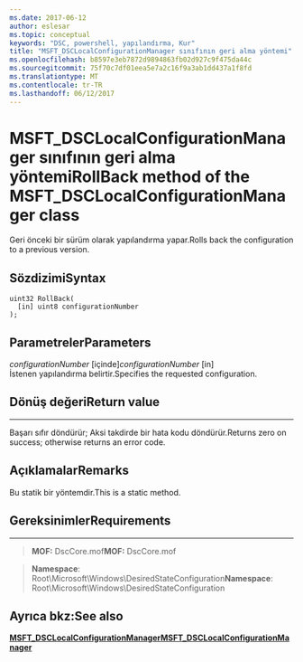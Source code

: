 ```yaml
---
ms.date: 2017-06-12
author: eslesar
ms.topic: conceptual
keywords: "DSC, powershell, yapılandırma, Kur"
title: "MSFT_DSCLocalConfigurationManager sınıfının geri alma yöntemi"
ms.openlocfilehash: b8597e3eb7872d9894863fb02d927c9f475da44c
ms.sourcegitcommit: 75f70c7df01eea5e7a2c16f9a3ab1dd437a1f8fd
ms.translationtype: MT
ms.contentlocale: tr-TR
ms.lasthandoff: 06/12/2017
---
```

# <a name="rollback-method-of-the-msftdsclocalconfigurationmanager-class"></a><span data-ttu-id="c5638-103">MSFT_DSCLocalConfigurationManager sınıfının geri alma yöntemi</span><span class="sxs-lookup"><span data-stu-id="c5638-103">RollBack method of the MSFT_DSCLocalConfigurationManager class</span></span>

<span data-ttu-id="c5638-104">Geri önceki bir sürüm olarak yapılandırma yapar.</span><span class="sxs-lookup"><span data-stu-id="c5638-104">Rolls back the configuration to a previous version.</span></span>

<a name="syntax"></a><span data-ttu-id="c5638-105">Sözdizimi</span><span class="sxs-lookup"><span data-stu-id="c5638-105">Syntax</span></span>
------

```mof
uint32 RollBack(
  [in] uint8 configurationNumber
);
```

<a name="parameters"></a><span data-ttu-id="c5638-106">Parametreler</span><span class="sxs-lookup"><span data-stu-id="c5638-106">Parameters</span></span>
----------

<span data-ttu-id="c5638-107">*configurationNumber* \[içinde\]</span><span class="sxs-lookup"><span data-stu-id="c5638-107">*configurationNumber* \[in\]</span></span>  
<span data-ttu-id="c5638-108">İstenen yapılandırma belirtir.</span><span class="sxs-lookup"><span data-stu-id="c5638-108">Specifies the requested configuration.</span></span> 

## <a name="return-value"></a><span data-ttu-id="c5638-109">Dönüş değeri</span><span class="sxs-lookup"><span data-stu-id="c5638-109">Return value</span></span>
------------

<span data-ttu-id="c5638-110">Başarı sıfır döndürür; Aksi takdirde bir hata kodu döndürür.</span><span class="sxs-lookup"><span data-stu-id="c5638-110">Returns zero on success; otherwise returns an error code.</span></span>

## <a name="remarks"></a><span data-ttu-id="c5638-111">Açıklamalar</span><span class="sxs-lookup"><span data-stu-id="c5638-111">Remarks</span></span>

<span data-ttu-id="c5638-112">Bu statik bir yöntemdir.</span><span class="sxs-lookup"><span data-stu-id="c5638-112">This is a static method.</span></span>

## <a name="requirements"></a><span data-ttu-id="c5638-113">Gereksinimler</span><span class="sxs-lookup"><span data-stu-id="c5638-113">Requirements</span></span>
------------
><span data-ttu-id="c5638-114">**MOF:** DscCore.mof</span><span class="sxs-lookup"><span data-stu-id="c5638-114">**MOF:** DscCore.mof</span></span>

><span data-ttu-id="c5638-115">**Namespace**: Root\Microsoft\Windows\DesiredStateConfiguration</span><span class="sxs-lookup"><span data-stu-id="c5638-115">**Namespace**: Root\Microsoft\Windows\DesiredStateConfiguration</span></span>


## <a name="see-also"></a><span data-ttu-id="c5638-116">Ayrıca bkz:</span><span class="sxs-lookup"><span data-stu-id="c5638-116">See also</span></span>


[<span data-ttu-id="c5638-117">**MSFT_DSCLocalConfigurationManager**</span><span class="sxs-lookup"><span data-stu-id="c5638-117">**MSFT_DSCLocalConfigurationManager**</span></span>](msft-dsclocalconfigurationmanager.md)


 

 



